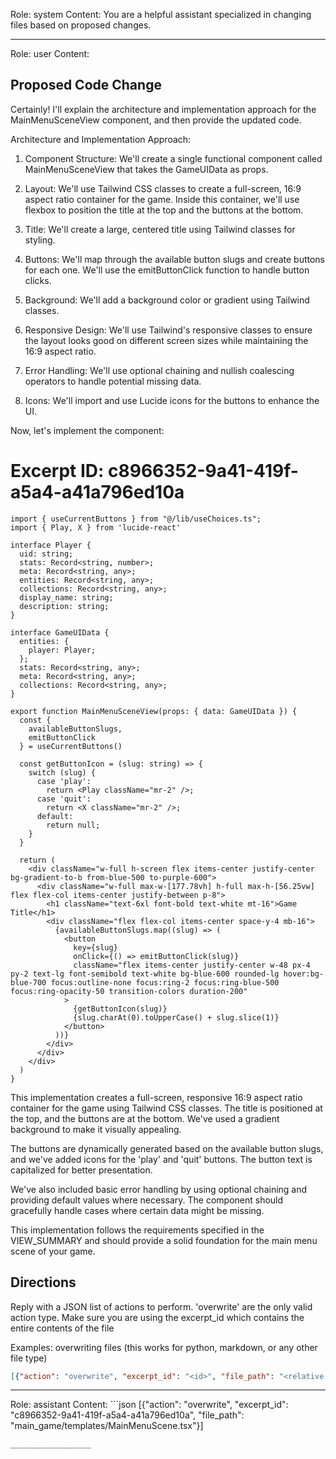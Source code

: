 Role: system
Content: You are a helpful assistant specialized in changing files based on proposed changes.
__________________
Role: user
Content: 
## Proposed Code Change
Certainly! I'll explain the architecture and implementation approach for the MainMenuSceneView component, and then provide the updated code.

Architecture and Implementation Approach:

1. Component Structure:
   We'll create a single functional component called MainMenuSceneView that takes the GameUIData as props.

2. Layout:
   We'll use Tailwind CSS classes to create a full-screen, 16:9 aspect ratio container for the game. Inside this container, we'll use flexbox to position the title at the top and the buttons at the bottom.

3. Title:
   We'll create a large, centered title using Tailwind classes for styling.

4. Buttons:
   We'll map through the available button slugs and create buttons for each one. We'll use the emitButtonClick function to handle button clicks.

5. Background:
   We'll add a background color or gradient using Tailwind classes.

6. Responsive Design:
   We'll use Tailwind's responsive classes to ensure the layout looks good on different screen sizes while maintaining the 16:9 aspect ratio.

7. Error Handling:
   We'll use optional chaining and nullish coalescing operators to handle potential missing data.

8. Icons:
   We'll import and use Lucide icons for the buttons to enhance the UI.

Now, let's implement the component:

# Excerpt ID: c8966352-9a41-419f-a5a4-a41a796ed10a
```tsx main_game/templates/MainMenuScene.tsx
import { useCurrentButtons } from "@/lib/useChoices.ts";
import { Play, X } from 'lucide-react'

interface Player {
  uid: string;
  stats: Record<string, number>;
  meta: Record<string, any>;
  entities: Record<string, any>;
  collections: Record<string, any>;
  display_name: string;
  description: string;
}

interface GameUIData {
  entities: {
    player: Player;
  };
  stats: Record<string, any>;
  meta: Record<string, any>;
  collections: Record<string, any>;
}

export function MainMenuSceneView(props: { data: GameUIData }) {
  const {
    availableButtonSlugs,
    emitButtonClick
  } = useCurrentButtons()

  const getButtonIcon = (slug: string) => {
    switch (slug) {
      case 'play':
        return <Play className="mr-2" />;
      case 'quit':
        return <X className="mr-2" />;
      default:
        return null;
    }
  }

  return (
    <div className="w-full h-screen flex items-center justify-center bg-gradient-to-b from-blue-500 to-purple-600">
      <div className="w-full max-w-[177.78vh] h-full max-h-[56.25vw] flex flex-col items-center justify-between p-8">
        <h1 className="text-6xl font-bold text-white mt-16">Game Title</h1>
        <div className="flex flex-col items-center space-y-4 mb-16">
          {availableButtonSlugs.map((slug) => (
            <button
              key={slug}
              onClick={() => emitButtonClick(slug)}
              className="flex items-center justify-center w-48 px-4 py-2 text-lg font-semibold text-white bg-blue-600 rounded-lg hover:bg-blue-700 focus:outline-none focus:ring-2 focus:ring-blue-500 focus:ring-opacity-50 transition-colors duration-200"
            >
              {getButtonIcon(slug)}
              {slug.charAt(0).toUpperCase() + slug.slice(1)}
            </button>
          ))}
        </div>
      </div>
    </div>
  )
}
```

This implementation creates a full-screen, responsive 16:9 aspect ratio container for the game using Tailwind CSS classes. The title is positioned at the top, and the buttons are at the bottom. We've used a gradient background to make it visually appealing.

The buttons are dynamically generated based on the available button slugs, and we've added icons for the 'play' and 'quit' buttons. The button text is capitalized for better presentation.

We've also included basic error handling by using optional chaining and providing default values where necessary. The component should gracefully handle cases where certain data might be missing.

This implementation follows the requirements specified in the VIEW_SUMMARY and should provide a solid foundation for the main menu scene of your game.

## Directions
Reply with a JSON list of actions to perform. 'overwrite' are the only valid action type. 
Make sure you are using the excerpt_id which contains the entire contents of the file

Examples:
overwriting files (this works for python, markdown, or any other file type)
```json output_example1
[{"action": "overwrite", "excerpt_id": "<id>", "file_path": "<relative file path>"}]
```

__________________
Role: assistant
Content: ```json
[{"action": "overwrite", "excerpt_id": "c8966352-9a41-419f-a5a4-a41a796ed10a", "file_path": "main_game/templates/MainMenuScene.tsx"}]
```
__________________
